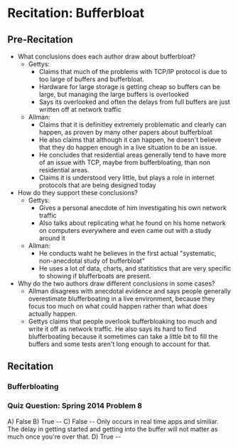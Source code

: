 # Recitation: Bufferbloat

## Pre-Recitation

- What conclusions does each author draw about bufferbloat?
    - Gettys:
        - Claims that much of the problems with TCP/IP protocol is due to too
            large of buffers and bufferbloat.
        - Hardware for large storage is getting cheap so buffers can be large,
            but managing the large buffers is overlooked
        - Says its overlooked and often the delays from full buffers are just
            written off at network traffic
    - Allman:
        - Claims that it is definitley extremely problematic and clearly can
            happen, as proven by many other papers about bufferbloat
        - He also claims that although it can happen, he doesn't believe that
            they do happen enough in a live situation to be an issue.
        - He concludes that residential areas generally tend to have more of an
            issue with TCP, maybe from bufferbloating, than non residential areas.
        - Claims it is understood very little, but plays a role in internet
            protocols that are being designed today
- How do they support these conclusions?
    - Gettys:
        - Gives a personal anecdote of him investigating his own network
            traffic
        - Also talks about replicating what he found on his home network on
            computers everywhere and even came out with a study around it
    - Allman:
        - He conducts waht he believes in the first actual "systematic,
            non-anecdotal study of bufferbloat"
        - He uses a lot of data, charts, and statitistics that are very
            specific to showing if blufferboats are present.
- Why do the two authors draw different conclusions in some cases?
    - Allman disagrees with anecdotal evidence and says people generally
        overestimate blufferboating in a live environment, because they focus
        too much on what could happen rather than what does actually happen.
    - Gettys claims that people overlook bufferbloaking too much and write it
        off as network traffic. He also says its hard to find blufferboating
        because it sometimes can take a little bit to fill the buffers and some
        tests aren't long enough to account for that.

## Recitation

### Bufferbloating



### Quiz Question: Spring 2014 Problem 8
A) False
B) True --
C) False -- Only occurs in real time apps and similiar. The delay in getting started and
getting into the buffer will not matter as much once you're over that.
D) True --

